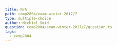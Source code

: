 ```yaml
---
title: N/A
path: comp2804/exam-winter-2017/7
type: multiple-choice
author: Michiel Smid
question: comp2804/exam-winter-2017/7/question.ts
tags:
  - comp2804
---
```

